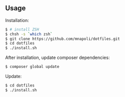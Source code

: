 ## Usage

Installation:

```sh
$ # install ZSH
$ chsh -s `which zsh`
$ git clone https://github.com/mnapoli/dotfiles.git
$ cd dotfiles
$ ./install.sh
```

After installation, update composer dependencies:

```sh
$ composer global update
```

Update:

```sh
$ cd dotfiles
$ ./install.sh
```
